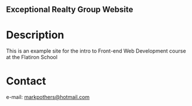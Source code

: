 Exceptional Realty Group Website
---

# Description

This is an example site for the intro to Front-end Web Development course at the Flatiron School

# Contact

e-mail: markpothers@hotmail.com 
